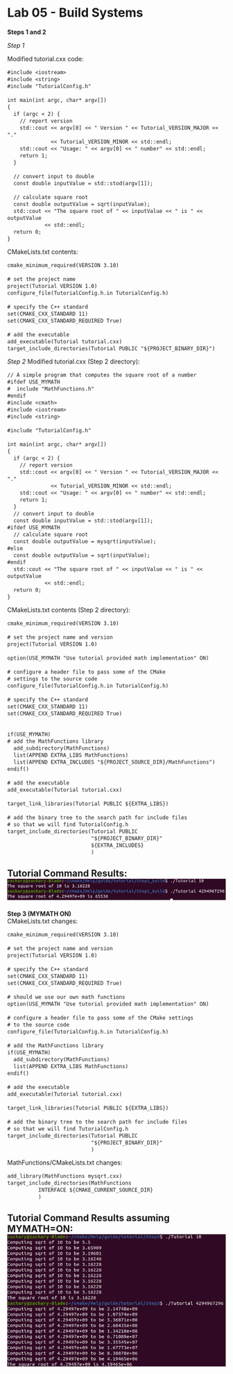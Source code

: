 # Lab 05 - Build Systems

**Steps 1 and 2**

*Step 1*  

Modified tutorial.cxx code:
``` 
#include <iostream>
#include <string>
#include "TutorialConfig.h"

int main(int argc, char* argv[])
{
  if (argc < 2) {
    // report version
    std::cout << argv[0] << " Version " << Tutorial_VERSION_MAJOR << "."
              << Tutorial_VERSION_MINOR << std::endl;
    std::cout << "Usage: " << argv[0] << " number" << std::endl;
    return 1;
  }

  // convert input to double
  const double inputValue = std::stod(argv[1]);

  // calculate square root
  const double outputValue = sqrt(inputValue);
  std::cout << "The square root of " << inputValue << " is " << outputValue
            << std::endl;
  return 0;
}

```

CMakeLists.txt contents:
```
cmake_minimum_required(VERSION 3.10)

# set the project name
project(Tutorial VERSION 1.0)
configure_file(TutorialConfig.h.in TutorialConfig.h)

# specify the C++ standard
set(CMAKE_CXX_STANDARD 11)
set(CMAKE_CXX_STANDARD_REQUIRED True)

# add the executable
add_executable(Tutorial tutorial.cxx)
target_include_directories(Tutorial PUBLIC "${PROJECT_BINARY_DIR}")
```

*Step 2* 
Modified tutorial.cxx (Step 2 directory):
```
// A simple program that computes the square root of a number
#ifdef USE_MYMATH
#  include "MathFunctions.h"
#endif
#include <cmath>
#include <iostream>
#include <string>

#include "TutorialConfig.h"

int main(int argc, char* argv[])
{
  if (argc < 2) {
    // report version
    std::cout << argv[0] << " Version " << Tutorial_VERSION_MAJOR << "."
              << Tutorial_VERSION_MINOR << std::endl;
    std::cout << "Usage: " << argv[0] << " number" << std::endl;
    return 1;
  }
  // convert input to double
  const double inputValue = std::stod(argv[1]);
#ifdef USE_MYMATH
  // calculate square root
  const double outputValue = mysqrt(inputValue);
#else
  const double outputValue = sqrt(inputValue);
#endif
  std::cout << "The square root of " << inputValue << " is " << outputValue
            << std::endl;
  return 0;
}
```

CMakeLists.txt contents (Step 2 directory):  
```
cmake_minimum_required(VERSION 3.10)

# set the project name and version
project(Tutorial VERSION 1.0)

option(USE_MYMATH "Use tutorial provided math implementation" ON)

# configure a header file to pass some of the CMake
# settings to the source code
configure_file(TutorialConfig.h.in TutorialConfig.h)

# specify the C++ standard
set(CMAKE_CXX_STANDARD 11)
set(CMAKE_CXX_STANDARD_REQUIRED True)


if(USE_MYMATH)
# add the MathFunctions library
  add_subdirectory(MathFunctions)
  list(APPEND EXTRA_LIBS MathFunctions)
  list(APPEND EXTRA_INCLUDES "${PROJECT_SOURCE_DIR}/MathFunctions")
endif()

# add the executable
add_executable(Tutorial tutorial.cxx)

target_link_libraries(Tutorial PUBLIC ${EXTRA_LIBS})

# add the binary tree to the search path for include files
# so that we will find TutorialConfig.h
target_include_directories(Tutorial PUBLIC
                           "${PROJECT_BINARY_DIR}"
                           ${EXTRA_INCLUDES}
                           )
```  
Tutorial Command Results:  
![results](/labs/lab-05/images/step1and2.png)
---------------------------------------------------------------------------------------
**Step 3 (MYMATH ON)**  
CMakeLists.txt changes:  
```
cmake_minimum_required(VERSION 3.10)

# set the project name and version
project(Tutorial VERSION 1.0)

# specify the C++ standard
set(CMAKE_CXX_STANDARD 11)
set(CMAKE_CXX_STANDARD_REQUIRED True)

# should we use our own math functions
option(USE_MYMATH "Use tutorial provided math implementation" ON)

# configure a header file to pass some of the CMake settings
# to the source code
configure_file(TutorialConfig.h.in TutorialConfig.h)

# add the MathFunctions library
if(USE_MYMATH)
  add_subdirectory(MathFunctions)
  list(APPEND EXTRA_LIBS MathFunctions)
endif()

# add the executable
add_executable(Tutorial tutorial.cxx)

target_link_libraries(Tutorial PUBLIC ${EXTRA_LIBS})

# add the binary tree to the search path for include files
# so that we will find TutorialConfig.h
target_include_directories(Tutorial PUBLIC
                           "${PROJECT_BINARY_DIR}"
                           )

```

MathFunctions/CMakeLists.txt changes:  
```
add_library(MathFunctions mysqrt.cxx)
target_include_directories(MathFunctions
          INTERFACE ${CMAKE_CURRENT_SOURCE_DIR}
          )

```  


Tutorial Command Results assuming MYMATH=ON:  
![results2](/labs/lab-05/images/step3.png)
---------------------------------------------------------------------------------------


